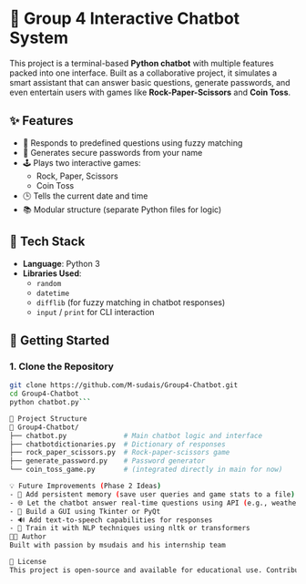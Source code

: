 # 🤖 Group 4 Interactive Chatbot System

This project is a terminal-based **Python chatbot** with multiple features packed into one interface. Built as a collaborative project, it simulates a smart assistant that can answer basic questions, generate passwords, and even entertain users with games like **Rock-Paper-Scissors** and **Coin Toss**.

## ✨ Features

- 💬 Responds to predefined questions using fuzzy matching
- 🔐 Generates secure passwords from your name
- 🕹️ Plays two interactive games:
  - Rock, Paper, Scissors
  - Coin Toss
- 🕒 Tells the current date and time
- 📚 Modular structure (separate Python files for logic)

## 🧠 Tech Stack

- **Language**: Python 3
- **Libraries Used**:
  - `random`
  - `datetime`
  - `difflib` (for fuzzy matching in chatbot responses)
  - `input` / `print` for CLI interaction

## 🚀 Getting Started

### 1. Clone the Repository

```bash
git clone https://github.com/M-sudais/Group4-Chatbot.git
cd Group4-Chatbot
python chatbot.py```

🔧 Project Structure
📁 Group4-Chatbot/
├── chatbot.py              # Main chatbot logic and interface
├── chatbotdictionaries.py  # Dictionary of responses
├── rock_paper_scissors.py  # Rock-paper-scissors game
├── generate_password.py    # Password generator
└── coin_toss_game.py       # (integrated directly in main for now)

💡 Future Improvements (Phase 2 Ideas)
- 💾 Add persistent memory (save user queries and game stats to a file)
- 🌐 Let the chatbot answer real-time questions using API (e.g., weather, news)
- 🎨 Build a GUI using Tkinter or PyQt
- 🔊 Add text-to-speech capabilities for responses
- 🧠 Train it with NLP techniques using nltk or transformers
👨‍💻 Author
Built with passion by msudais and his internship team

📄 License
This project is open-source and available for educational use. Contributions are welcome!









